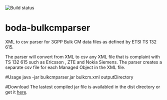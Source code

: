![Build status](https://travis-ci.org/boda-stage/boda-bulkcmparser.svg?branch=master)

# boda-bulkcmparser
XML to csv parser for 3GPP Bulk CM data files as defined by ETSI TS 132 615.

The parser will convert from XML to csv any XML file that is complaint with TS 132 615 such as Ericsson , ZTE and Nokia Siemens. The parser creates a separate csv file for each Managed Object in the XML file.

#Usage
java -jar  bulkcmparser.jar bulkcm.xml outputDirectory

#Download
The lastest compiled jar file is availabled in the dist directory or get it [here](https://github.com/boda-stage/boda-bulkcmparser/blob/master/dist/boda-bulkcmparser.jar).

